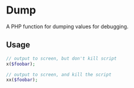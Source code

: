 # Dump

A PHP function for dumping values for debugging.

## Usage

```php
// output to screen, but don't kill script
x($foobar);

// output to screen, and kill the script
xx($foobar);
```